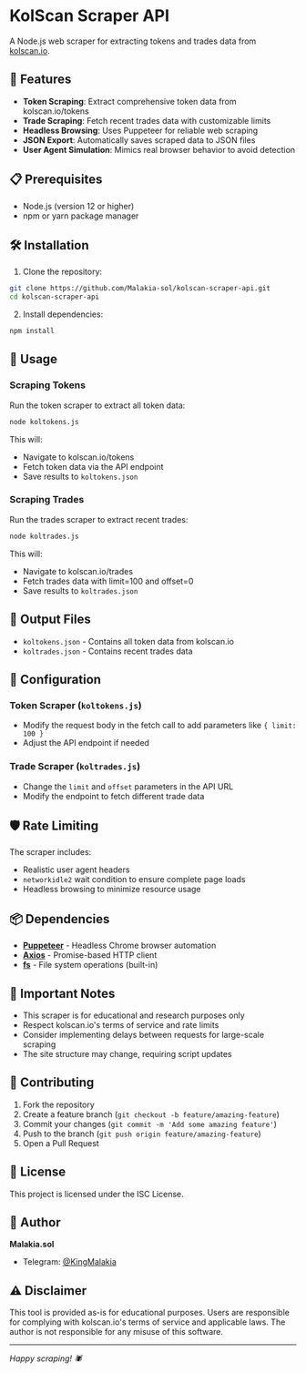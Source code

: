 # KolScan Scraper API

A Node.js web scraper for extracting tokens and trades data from [kolscan.io](https://kolscan.io).

## 🚀 Features

- **Token Scraping**: Extract comprehensive token data from kolscan.io/tokens
- **Trade Scraping**: Fetch recent trades data with customizable limits
- **Headless Browsing**: Uses Puppeteer for reliable web scraping
- **JSON Export**: Automatically saves scraped data to JSON files
- **User Agent Simulation**: Mimics real browser behavior to avoid detection

## 📋 Prerequisites

- Node.js (version 12 or higher)
- npm or yarn package manager

## 🛠️ Installation

1. Clone the repository:
```bash
git clone https://github.com/Malakia-sol/kolscan-scraper-api.git
cd kolscan-scraper-api
```

2. Install dependencies:
```bash
npm install
```

## 🎯 Usage

### Scraping Tokens

Run the token scraper to extract all token data:

```bash
node koltokens.js
```

This will:
- Navigate to kolscan.io/tokens
- Fetch token data via the API endpoint
- Save results to `koltokens.json`

### Scraping Trades

Run the trades scraper to extract recent trades:

```bash
node koltrades.js
```

This will:
- Navigate to kolscan.io/trades
- Fetch trades data with limit=100 and offset=0
- Save results to `koltrades.json`

## 📁 Output Files

- `koltokens.json` - Contains all token data from kolscan.io
- `koltrades.json` - Contains recent trades data

## 🔧 Configuration

### Token Scraper (`koltokens.js`)
- Modify the request body in the fetch call to add parameters like `{ limit: 100 }`
- Adjust the API endpoint if needed

### Trade Scraper (`koltrades.js`)
- Change the `limit` and `offset` parameters in the API URL
- Modify the endpoint to fetch different trade data

## 🛡️ Rate Limiting

The scraper includes:
- Realistic user agent headers
- `networkidle2` wait condition to ensure complete page loads
- Headless browsing to minimize resource usage

## 📦 Dependencies

- **[Puppeteer](https://pptr.dev/)** - Headless Chrome browser automation
- **[Axios](https://axios-http.com/)** - Promise-based HTTP client
- **[fs](https://nodejs.org/api/fs.html)** - File system operations (built-in)

## 🚨 Important Notes

- This scraper is for educational and research purposes only
- Respect kolscan.io's terms of service and rate limits
- Consider implementing delays between requests for large-scale scraping
- The site structure may change, requiring script updates

## 🤝 Contributing

1. Fork the repository
2. Create a feature branch (`git checkout -b feature/amazing-feature`)
3. Commit your changes (`git commit -m 'Add some amazing feature'`)
4. Push to the branch (`git push origin feature/amazing-feature`)
5. Open a Pull Request

## 📄 License

This project is licensed under the ISC License.

## 👤 Author

**Malakia.sol**
- Telegram: [@KingMalakia](https://t.me/KingMalakia)

## ⚠️ Disclaimer

This tool is provided as-is for educational purposes. Users are responsible for complying with kolscan.io's terms of service and applicable laws. The author is not responsible for any misuse of this software.

---

*Happy scraping! 🕷️*
